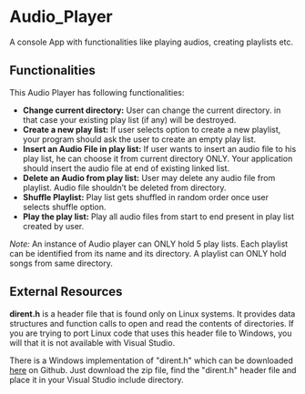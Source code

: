 # Audio_Player
A console App with functionalities like playing audios, creating playlists etc.
</br>
<h2>Functionalities</h2>
<p>This Audio Player has following functionalities:</p>
<ul>
  <li><b>Change current directory:</b> User can change the current directory. in that case your existing play list (if any) will be destroyed.</li>
  <li><b>Create a new play list:</b> If user selects option to create a new playlist, your program should ask the user to create an empty play list.</li>
  <li><b>Insert an Audio File in play list:</b> If user wants to insert an audio file to his play list, he can choose it from current directory ONLY. Your application should insert the audio file at end of existing linked list.</li>
  <li><b>Delete an Audio from play list:</b> User may delete any audio file from playlist. Audio file shouldn’t be deleted from directory.</li>
  <li><b>Shuffle Playlist:</b> Play list gets shuffled in random order once user selects shuffle option.</li>
  <li><b>Play the play list:</b> Play all audio files from start to end present in play list created by user.</li>
</ul>
<p><em>Note:</em> An instance of Audio player can ONLY hold 5 play lists. Each playlist can be identified from its name and its directory. A playlist can ONLY hold songs from same directory.</p>

<h2>External Resources</h2>
<p><b>dirent.h</b> is a header file that is found only on Linux systems. It provides data structures and function calls to open and read the contents of directories. If you are trying to port Linux code that uses this header file to Windows, you will that it is not available with Visual Studio.</p>
<p>There is a Windows implementation of "dirent.h" which can be downloaded <a href="https://github.com/tronkko/dirent" target="_blank">here</a> on Github. Just download the zip file, find the "dirent.h" header file and place it in your Visual Studio include directory. </p>
